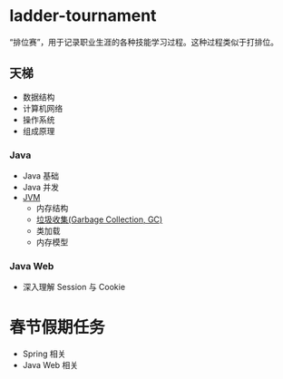 # ladder-tournament
“排位赛”，用于记录职业生涯的各种技能学习过程。这种过程类似于打排位。

## 天梯
- 数据结构
- 计算机网络
- 操作系统
- 组成原理

### Java
- Java 基础
- Java 并发
- [JVM](https://github.com/fxleyu/ladder-tournament/wiki/JVM)
  - 内存结构
  - [垃圾收集(Garbage Collection, GC)](https://github.com/fxleyu/ladder-tournament/wiki/GC)
  - 类加载
  - 内存模型

### Java Web
- 深入理解 Session 与 Cookie



# 春节假期任务
- Spring 相关
- Java Web 相关


